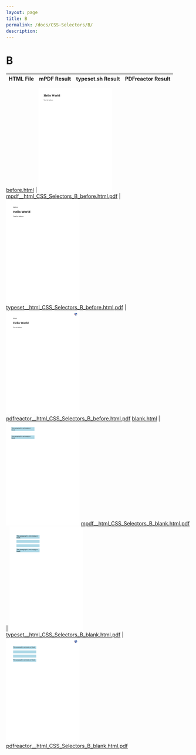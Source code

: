 ```yaml
---
layout: page
title: B
permalink: /docs/CSS-Selectors/B/
description: 
---
```


# B
HTML File | mPDF Result | typeset.sh Result | PDFreactor Result
------------ | ------------- | ------------- | -------------

[before.html](/html/CSS%20Selectors/B/before.html) | ![](result/mpdf__html_CSS_Selectors_B_before.html.png) [mpdf__html_CSS_Selectors_B_before.html.pdf](result/mpdf__html_CSS_Selectors_B_before.html.pdf) | ![](result/typeset__html_CSS_Selectors_B_before.html.png) [typeset__html_CSS_Selectors_B_before.html.pdf](result/typeset__html_CSS_Selectors_B_before.html.pdf) | ![](result/pdfreactor__html_CSS_Selectors_B_before.html.png) [pdfreactor__html_CSS_Selectors_B_before.html.pdf](result/pdfreactor__html_CSS_Selectors_B_before.html.pdf)
[blank.html](/html/CSS%20Selectors/B/blank.html) | ![](result/mpdf__html_CSS_Selectors_B_blank.html.png) [mpdf__html_CSS_Selectors_B_blank.html.pdf](result/mpdf__html_CSS_Selectors_B_blank.html.pdf) | ![](result/typeset__html_CSS_Selectors_B_blank.html.png) [typeset__html_CSS_Selectors_B_blank.html.pdf](result/typeset__html_CSS_Selectors_B_blank.html.pdf) | ![](result/pdfreactor__html_CSS_Selectors_B_blank.html.png) [pdfreactor__html_CSS_Selectors_B_blank.html.pdf](result/pdfreactor__html_CSS_Selectors_B_blank.html.pdf)
